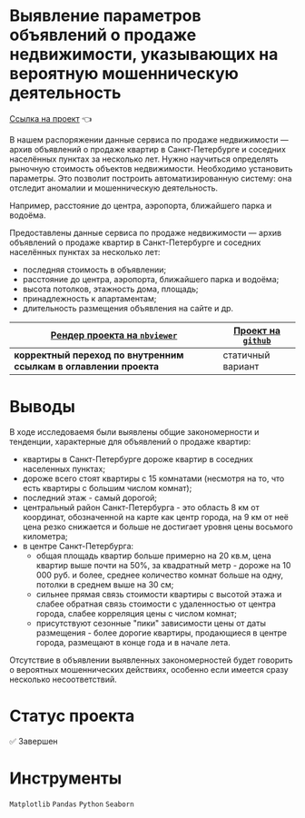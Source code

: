 # Выявление параметров объявлений о продаже недвижимости, указывающих на вероятную мошенническую деятельность

[Ссылка на проект](https://nbviewer.org/github/anapon-DA/projects/blob/main/Defining%20Parameters%20for%20a%20Fraud%20Detection%20System/real%20estate%20online%20service%20and%20fraud%20detection.ipynb) :point_left:

В нашем распоряжении данные сервиса по продаже недвижимости — архив объявлений о продаже квартир в Санкт-Петербурге и соседних населённых пунктах за несколько лет. Нужно научиться определять рыночную стоимость объектов недвижимости. Необходимо установить параметры. Это позволит построить автоматизированную систему: она отследит аномалии и мошенническую деятельность.

Например, расстояние до центра, аэропорта, ближайшего парка и водоёма.

Предоставлены данные сервиса по продаже недвижимости — архив объявлений о продаже квартир в Санкт-Петербурге и соседних населённых пунктах за несколько лет:
- последняя стоимость в объявлении;
- расстояние до центра, аэропорта, ближайшего парка и водоёма;
- высота потолков, этажность дома, площадь;
- принадлежность к апартаментам;
- длительность размещения объявления на сайте и др.



| [Рендер проекта на `nbviewer`](https://nbviewer.org/github/anapon-DA/projects/blob/main/Defining%20Parameters%20for%20a%20Fraud%20Detection%20System/real%20estate%20online%20service%20and%20fraud%20detection.ipynb) | [Проект на `github`](https://github.com/anapon-DA/projects/blob/main/Defining%20Parameters%20for%20a%20Fraud%20Detection%20System/real%20estate%20online%20service%20and%20fraud%20detection.ipynb) |
| --- | --- |
| **корректный переход по внутренним ссылкам в оглавлении проекта** | статичный вариант |

# Выводы

В ходе исследоваемя были выявлены общие закономерности и тенденции, характерные для объявлений о продаже квартир:

- квартиры в Санкт-Петербурге дороже квартир в соседних населенных пунктах;
- дороже всего стоят квартиры с 15 комнатами (несмотря на то, что есть квартиры с большим числом комнат);
- последний этаж - самый дорогой;
- центральный район Санкт-Петербурга - это область 8 км от координат, обозначенной на карте как центр города, на 9 км от неё цена резко снижается и больше не достигает уровня цены восьмого километра;
- в центре Санкт-Петербурга: 
	- общая площадь квартир больше примерно на 20 кв.м, цена квартир выше почти на 50%, за квадратный метр - дороже на 10 000 руб. и более, среднее количество комнат больше на одну, потолки в среднем выше на 30 см;
	- сильнее прямая связь стоимости квартиры с высотой этажа и слабее обратная связь стоимости с удаленностью от центра города, слабее корреляция цены с числом комнат;
	- присутствуют сезонные "пики" зависимости цены от даты размещения - более дорогие квартиры, продающиеся в центре города, размещают в конце года и в начале лета.

Отсутствие в объявлении выявленных закономерностей будет говорить о вероятных мошеннических действиях, особенно если имеется сразу несколько несоответствий.

# Статус проекта

:white_check_mark: Завершен

# Инструменты

`Matplotlib`
`Pandas`
`Python`
`Seaborn`
